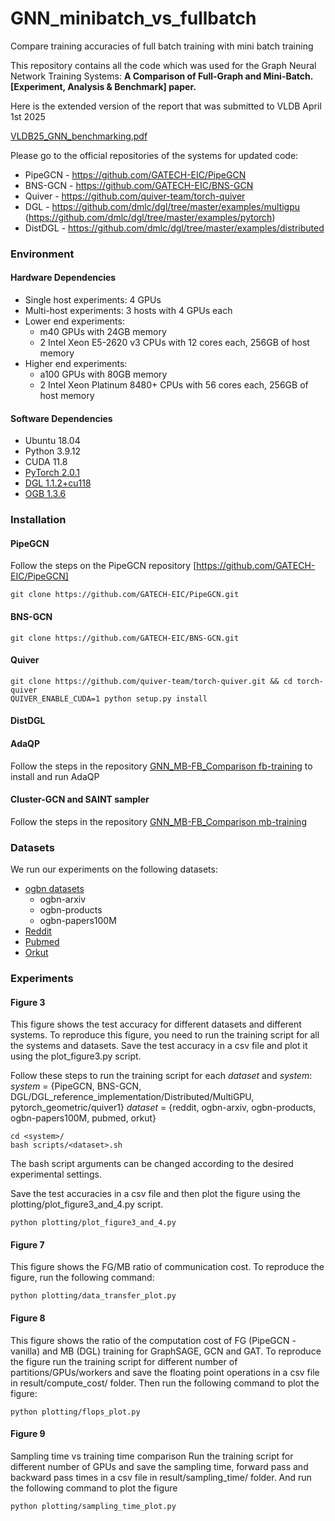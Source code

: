 # GNN_minibatch_vs_fullbatch
Compare training accuracies of full batch training with mini batch training

This repository contains all the code which was used for the Graph Neural Network Training Systems: **A Comparison of
Full-Graph and Mini-Batch. [Experiment, Analysis & Benchmark] paper.**

Here is the extended version of the report that was submitted to VLDB April 1st 2025

[VLDB25_GNN_benchmarking.pdf](https://github.com/user-attachments/files/15538780/VLDB24_GNN_benchmarking_June2024_2025submission.pdf)

Please go to the official repositories of the systems for updated code:
- PipeGCN - https://github.com/GATECH-EIC/PipeGCN
- BNS-GCN - https://github.com/GATECH-EIC/BNS-GCN
- Quiver - https://github.com/quiver-team/torch-quiver
- DGL - https://github.com/dmlc/dgl/tree/master/examples/multigpu (https://github.com/dmlc/dgl/tree/master/examples/pytorch)
- DistDGL - https://github.com/dmlc/dgl/tree/master/examples/distributed

### Environment

#### Hardware Dependencies

- Single host experiments: 4 GPUs
- Multi-host experiments: 3 hosts with 4 GPUs each
- Lower end experiments:
    - m40 GPUs with 24GB memory
    - 2 Intel Xeon E5-2620 v3 CPUs with 12 cores each, 256GB of host memory
- Higher end experiments: 
    - a100 GPUs with 80GB memory
    - 2 Intel Xeon Platinum 8480+ CPUs with 56 cores each, 256GB of host memory


#### Software Dependencies

- Ubuntu 18.04
- Python 3.9.12
- CUDA 11.8
- [PyTorch 2.0.1](https://github.com/pytorch/pytorch)
- [DGL 1.1.2+cu118](https://github.com/chwan-rice/dgl)
- [OGB 1.3.6](https://ogb.stanford.edu/docs/home/)


### Installation

#### PipeGCN
Follow the steps on the PipeGCN repository [https://github.com/GATECH-EIC/PipeGCN]
```
git clone https://github.com/GATECH-EIC/PipeGCN.git
```
#### BNS-GCN
```
git clone https://github.com/GATECH-EIC/BNS-GCN.git
```

#### Quiver
```
git clone https://github.com/quiver-team/torch-quiver.git && cd torch-quiver
QUIVER_ENABLE_CUDA=1 python setup.py install
```

#### DistDGL

#### AdaQP
Follow the steps in the repository [GNN_MB-FB_Comparison fb-training](https://github.com/goodluck-hojae/GNN_MB-FB_Comparison/tree/main/fb-training) to install and run AdaQP

#### Cluster-GCN and SAINT sampler 
Follow the steps in the repository [GNN_MB-FB_Comparison mb-training](https://github.com/goodluck-hojae/GNN_MB-FB_Comparison/tree/main/mb-training)


### Datasets
We run our experiments on the following datasets:
- [ogbn datasets](https://ogb.stanford.edu/docs/nodeprop/)
    - ogbn-arxiv
    - ogbn-products
    - ogbn-papers100M
- [Reddit](https://snap.stanford.edu/graphsage/#datasets)
- [Pubmed](https://linqs.org/datasets/#pubmed-diabetes)
- [Orkut](https://snap.stanford.edu/data/com-Orkut.html)


### Experiments

#### Figure 3
This figure shows the test accuracy for different datasets and different systems. To reproduce this figure, you need to run the training script for all the systems and datasets. Save the test accuracy in a csv file and plot it using the plot_figure3.py script.

Follow these steps to run the training script for each *dataset* and *system*:
*system* = {PipeGCN, BNS-GCN, DGL/DGL_reference_implementation/Distributed/MultiGPU, pytorch_geometric/quiver1}
*dataset* = {reddit, ogbn-arxiv, ogbn-products, ogbn-papers100M, pubmed, orkut}
```
cd <system>/
bash scripts/<dataset>.sh
```
The bash script arguments can be changed according to the desired experimental settings.

Save the test accuracies in a csv file and then plot the figure using the plotting/plot_figure3_and_4.py script.
```
python plotting/plot_figure3_and_4.py
```

#### Figure 7
This figure shows the FG/MB ratio of communication cost. To reproduce the figure, run the following command:
```
python plotting/data_transfer_plot.py
```

#### Figure 8
This figure shows the ratio of the computation cost of FG (PipeGCN - vanilla) and MB (DGL) training for GraphSAGE, GCN and GAT. To reproduce the figure run the training script for different number of partitions/GPUs/workers and save the floating point operations in a csv file in result/compute_cost/ folder.
Then run the following command to plot the figure:
```
python plotting/flops_plot.py
```

#### Figure 9
Sampling time vs training time comparison
Run the training script for different number of GPUs and save the sampling time, forward pass and backward pass times in a csv file in result/sampling_time/ folder.
And run the following command to plot the figure
```
python plotting/sampling_time_plot.py
```

